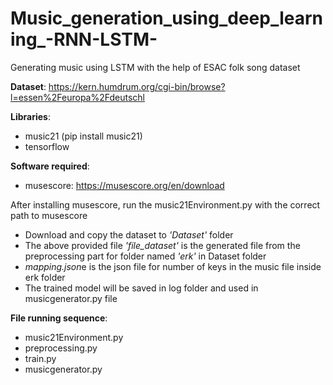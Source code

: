 # Music_generation_using_deep_learning_-RNN-LSTM-
Generating music using LSTM with the help of ESAC folk song dataset</br>

<b>Dataset</b>: https://kern.humdrum.org/cgi-bin/browse?l=essen%2Feuropa%2Fdeutschl </br>

<b>Libraries</b>:</br>
- music21 (pip install music21)</br>
- tensorflow</br>

<b>Software required</b>:</br>
- musescore: https://musescore.org/en/download</br>

After installing musescore, run the music21Environment.py with the correct path to musescore</br>

* Download and copy the dataset to <i>'Dataset'</i> folder </br>
* The above provided file <i>'file_dataset'</i> is the generated file from the preprocessing part for folder named <i>'erk'</i> in Dataset folder</br>
* <i>mapping.json</i>e is the json file for number of keys in the music file inside erk folder</br>
* The trained model will be saved in log folder and used in musicgenerator.py file</br>

<b>File running sequence</b>:</br>
- music21Environment.py
- preprocessing.py
- train.py
- musicgenerator.py

